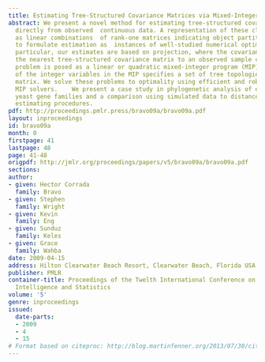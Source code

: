 ```yaml
---
title: Estimating Tree-Structured Covariance Matrices via Mixed-Integer Programming
abstract: We present a novel method for estimating tree-structured covariance matrices
  directly from observed  continuous data. A representation of these classes of matrices
  as linear combinations  of rank-one matrices indicating object partitions is used
  to formulate estimation as  instances of well-studied numerical optimization problems.    In
  particular, our estimates are based on projection, where the covariance estimate  is
  the nearest tree-structured covariance matrix to an observed sample covariance matrix.  The
  problem is posed as a linear or quadratic mixed-integer program (MIP) where  a setting
  of the integer variables in the MIP specifies a set of tree topologies of the structured  covariance
  matrix. We solve these problems to optimality using efficient and robust existing
  MIP solvers.    We present a case study in phylogenetic analysis of expression in
  yeast gene families and a comparison using simulated data to distance-based tree
  estimating procedures.
pdf: http://proceedings.pmlr.press/bravo09a/bravo09a.pdf
layout: inproceedings
id: bravo09a
month: 0
firstpage: 41
lastpage: 48
page: 41-48
origpdf: http://jmlr.org/proceedings/papers/v5/bravo09a/bravo09a.pdf
sections: 
author:
- given: Hector Corrada
  family: Bravo
- given: Stephen
  family: Wright
- given: Kevin
  family: Eng
- given: Sunduz
  family: Keles
- given: Grace
  family: Wahba
date: 2009-04-15
address: Hilton Clearwater Beach Resort, Clearwater Beach, Florida USA
publisher: PMLR
container-title: Proceedings of the Twelth International Conference on Artificial
  Intelligence and Statistics
volume: '5'
genre: inproceedings
issued:
  date-parts:
  - 2009
  - 4
  - 15
# Format based on citeproc: http://blog.martinfenner.org/2013/07/30/citeproc-yaml-for-bibliographies/
---
```

